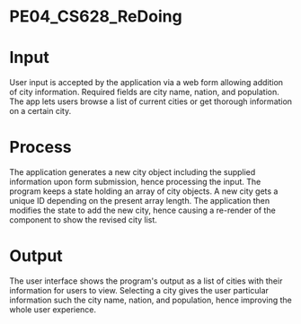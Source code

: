 # PE04_CS628_ReDoing
# Input
 User input is accepted by the application via a web form allowing addition of city information.  Required fields are city name, nation, and population.  The app lets users browse a list of current cities or get thorough information on a certain city.

 # Process
 The application generates a new city object including the supplied information upon form submission, hence processing the input.  The program keeps a state holding an array of city objects.  A new city gets a unique ID depending on the present array length.  The application then modifies the state to add the new city, hence causing a re-render of the component to show the revised city list.

 # Output
 The user interface shows the program's output as a list of cities with their information for users to view.  Selecting a city gives the user particular information such the city name, nation, and population, hence improving the whole user experience.
